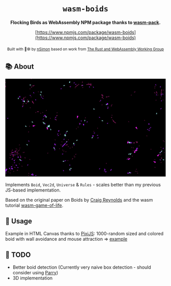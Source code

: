 <div align="center">

  <h1><code>wasm-boids</code></h1>

  <strong>Flocking Birds as WebAssembly NPM package thanks to <a href="https://github.com/rustwasm/wasm-pack">wasm-pack</a>.</strong>

  [https://www.npmjs.com/package/wasm-boids](https://www.npmjs.com/package/wasm-boids)

  <sub>Built with 🦀🕸 by <a href="https://nsimon.fr">nSimon</a> based on work from <a href="https://rustwasm.github.io/">The Rust and WebAssembly Working Group</a></sub>
</div>

## 📚 About


<img src="https://github.com/nSimonFR/wasm-boids/raw/master/image.png">

Implements `Boid`, `Vec2d`, `Universe` & `Rules` - scales better than my previous JS-based implementation.

Based on the original paper on Boids by [Craig Reynolds](https://www.red3d.com/cwr/boids/) and the wasm tutorial [wasm-game-of-life](https://rustwasm.github.io/docs/book/game-of-life/introduction.html).

## 🚴 Usage

Example in HTML Canvas thanks to [PixiJS](https://pixijs.download/): 1000-random sized and colored boid with wall avoidance and mouse attraction => [example](./example)

## 📝 TODO

- Better boid detection (Currently very naive box detection - should consider using [Parry](https://github.com/dimforge/parry))
- 3D implementation